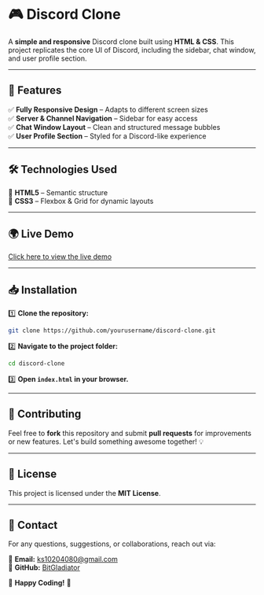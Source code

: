 # 🎮 Discord Clone

A **simple and responsive** Discord clone built using **HTML & CSS**. This project replicates the core UI of Discord, including the sidebar, chat window, and user profile section.

---

## 🚀 Features
✅ **Fully Responsive Design** – Adapts to different screen sizes<br>
✅ **Server & Channel Navigation** – Sidebar for easy access<br>
✅ **Chat Window Layout** – Clean and structured message bubbles<br>
✅ **User Profile Section** – Styled for a Discord-like experience

---

## 🛠️ Technologies Used
🔹 **HTML5** – Semantic structure<br>
🔹 **CSS3** – Flexbox & Grid for dynamic layouts

---
## 🌍 Live Demo
[Click here to view the live demo](https://discord-dev-clone.vercel.app/)

---
## 📥 Installation
1️⃣ **Clone the repository:**
   ```bash
   git clone https://github.com/yourusername/discord-clone.git
   ```
2️⃣ **Navigate to the project folder:**
   ```bash
   cd discord-clone
   ```
3️⃣ **Open `index.html` in your browser.**

---

## 🤝 Contributing
Feel free to **fork** this repository and submit **pull requests** for improvements or new features. Let's build something awesome together! 💡

---

## 📜 License
This project is licensed under the **MIT License**.

---

## 📧 Contact
For any questions, suggestions, or collaborations, reach out via:

📩 **Email:** ks10204080@gmail.com  
🐙 **GitHub:** [BitGladiator](https://github.com/BitGladiator)  


🚀 **Happy Coding!** 🎨

